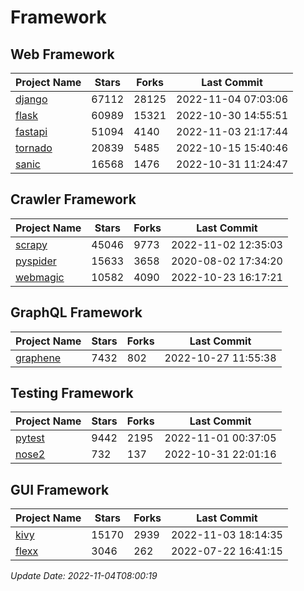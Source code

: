 # Framework

## Web Framework
| Project Name | Stars | Forks | Last Commit |
| ------------ | ----- | ----- | ----------- |
| [django](https://github.com/django/django) | 67112 | 28125 | 2022-11-04 07:03:06 |
| [flask](https://github.com/pallets/flask) | 60989 | 15321 | 2022-10-30 14:55:51 |
| [fastapi](https://github.com/tiangolo/fastapi) | 51094 | 4140 | 2022-11-03 21:17:44 |
| [tornado](https://github.com/tornadoweb/tornado) | 20839 | 5485 | 2022-10-15 15:40:46 |
| [sanic](https://github.com/sanic-org/sanic) | 16568 | 1476 | 2022-10-31 11:24:47 |

## Crawler Framework
| Project Name | Stars | Forks | Last Commit |
| ------------ | ----- | ----- | ----------- |
| [scrapy](https://github.com/scrapy/scrapy) | 45046 | 9773 | 2022-11-02 12:35:03 |
| [pyspider](https://github.com/binux/pyspider) | 15633 | 3658 | 2020-08-02 17:34:20 |
| [webmagic](https://github.com/code4craft/webmagic) | 10582 | 4090 | 2022-10-23 16:17:21 |

## GraphQL Framework
| Project Name | Stars | Forks | Last Commit |
| ------------ | ----- | ----- | ----------- |
| [graphene](https://github.com/graphql-python/graphene) | 7432 | 802 | 2022-10-27 11:55:38 |

## Testing Framework
| Project Name | Stars | Forks | Last Commit |
| ------------ | ----- | ----- | ----------- |
| [pytest](https://github.com/pytest-dev/pytest) | 9442 | 2195 | 2022-11-01 00:37:05 |
| [nose2](https://github.com/nose-devs/nose2) | 732 | 137 | 2022-10-31 22:01:16 |

## GUI Framework
| Project Name | Stars | Forks | Last Commit |
| ------------ | ----- | ----- | ----------- |
| [kivy](https://github.com/kivy/kivy) | 15170 | 2939 | 2022-11-03 18:14:35 |
| [flexx](https://github.com/flexxui/flexx) | 3046 | 262 | 2022-07-22 16:41:15 |

*Update Date: 2022-11-04T08:00:19*